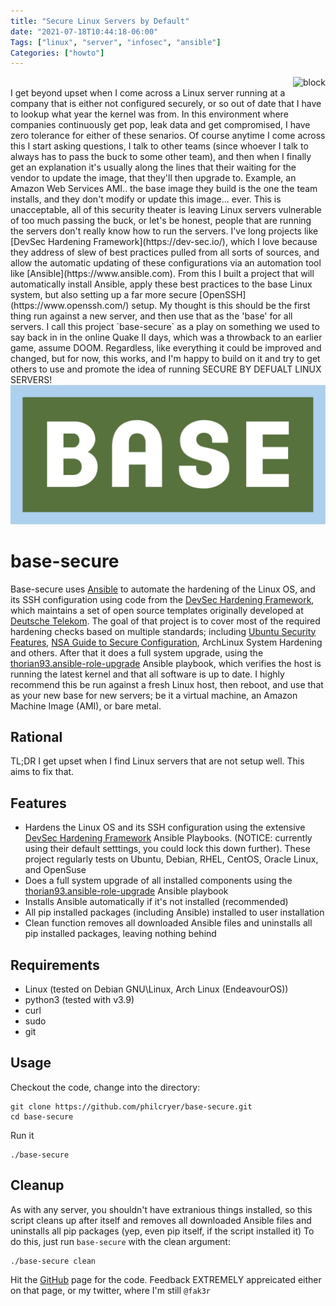 ```yaml
---
title: "Secure Linux Servers by Default"
date: "2021-07-18T10:44:18-06:00"
Tags: ["linux", "server", "infosec", "ansible"]
Categories: ["howto"]
---
```


<div align="right"><img src="/2021/block.png" alt="block" title="block" height="400" width="400"></div>
I get beyond upset when I come across a Linux server running at a company that is either not configured securely, or so out of date that I have to lookup what year the kernel was from. In this environment where companies continuously get pop, leak data and get compromised, I have zero tolerance for either of these senarios. Of course anytime I come across this I start asking questions, I talk to other teams (since whoever I talk to always has to pass the buck to some other team), and then when I finally get an explanation it's usually along the lines that their waiting for the vendor to update the image, that they'll then upgrade to. Example, an Amazon Web Services AMI.. the base image they build is the one the team installs, and they don't modify or update this image... ever. This is unacceptable, all of this security theater is leaving Linux servers vulnerable of too much passing the buck, or let's be honest, people that are running the servers don't really know how to run the servers. I've long projects like [DevSec Hardening Framework](https://dev-sec.io/), which I love because they address of slew of best practices pulled from all sorts of sources, and allow the automatic updating of these configurations via an automation tool like [Ansible](https://www.ansible.com). From this I built a project that will automatically install Ansible, apply these best practices to the base Linux system, but also setting up a far more secure [OpenSSH](https://www.openssh.com/) setup. My thought is this should be the first thing run against a new server, and then use that as the 'base' for all servers. I call this project `base-secure` as a play on something we used to say back in in the online Quake II days, which was a throwback to an earlier game, assume DOOM. Regardless, like everything it could be improved and changed, but for now, this works, and I'm happy to build on it and try to get others to use and promote the idea of running SECURE BY DEFUALT LINUX SERVERS!

<!--more-->

<div align="center" border="0"><img src="https://raw.githubusercontent.com/philcryer/base-secure/main/src/base.jpg" alt="base secure?"></div>

# base-secure

Base-secure uses [Ansible](https://www.ansible.com) to automate the hardening of the Linux OS, and its SSH configuration using code from the [DevSec Hardening Framework](https://dev-sec.io/), which maintains a set of open source templates originally developed at [Deutsche Telekom](https://www.telekom.de/start). The goal of that project is to cover most of the required hardening checks based on multiple standards; including [Ubuntu Security
Features](https://wiki.ubuntu.com/Security/Features), [NSA Guide to Secure Configuration](https://apps.nsa.gov/iaarchive/library/ia-guidance/security-configuration/), ArchLinux System Hardening and others. After that it does a full system upgrade, using the [thorian93.ansible-role-upgrade](https://github.com/thorian93/ansible-role-upgrade) Ansible playbook, which verifies the host is running the latest kernel and that all software is up to date. I highly recommend this be run against a fresh
Linux host, then reboot, and use that as your new base for new servers; be it a virtual machine, an Amazon Machine Image (AMI), or bare metal.

## Rational

TL;DR I get upset when I find Linux servers that are not setup well. This aims to fix that.

## Features

* Hardens the Linux OS and its SSH configuration using the extensive [DevSec Hardening Framework](https://dev-sec.io/) Ansible Playbooks. (NOTICE: currently using their default setttings, you could lock this down further). These project regularly tests on Ubuntu, Debian, RHEL, CentOS, Oracle Linux, and OpenSuse
* Does a full system upgrade of all installed components using the [thorian93.ansible-role-upgrade](https://github.com/thorian93/ansible-role-upgrade) Ansible playbook
* Installs Ansible automatically if it's not installed (recommended)
* All pip installed packages (including Ansible) installed to user installation
* Clean function removes all downloaded Ansible files and uninstalls all pip installed packages, leaving nothing behind

## Requirements

* Linux (tested on Debian GNU\Linux, Arch Linux (EndeavourOS))
* python3 (tested with v3.9)
* curl
* sudo
* git

## Usage

Checkout the code, change into the directory:

```
git clone https://github.com/philcryer/base-secure.git
cd base-secure
```

Run it

```
./base-secure
```

## Cleanup

As with any server, you shouldn't have extranious things installed, so this script cleans up after itself and removes all downloaded Ansible files and uninstalls all pip packages (yep, even pip itself, if the script installed it) To do this, just run `base-secure` with the clean argument:

```
./base-secure clean
```

Hit the [GitHub](https://github.com/philcryer/base-secure) page for the code. Feedback EXTREMELY appreicated either on that page, or my twitter, where I'm still `@fak3r`


